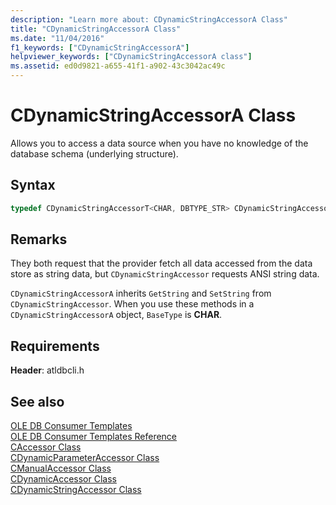 ```yaml
---
description: "Learn more about: CDynamicStringAccessorA Class"
title: "CDynamicStringAccessorA Class"
ms.date: "11/04/2016"
f1_keywords: ["CDynamicStringAccessorA"]
helpviewer_keywords: ["CDynamicStringAccessorA class"]
ms.assetid: ed0d9821-a655-41f1-a902-43c3042ac49c
---
```

# CDynamicStringAccessorA Class

Allows you to access a data source when you have no knowledge of the database schema (underlying structure).

## Syntax

```cpp
typedef CDynamicStringAccessorT<CHAR, DBTYPE_STR> CDynamicStringAccessorA;
```

## Remarks

They both request that the provider fetch all data accessed from the data store as string data, but `CDynamicStringAccessor` requests ANSI string data.

`CDynamicStringAccessorA` inherits `GetString` and `SetString` from `CDynamicStringAccessor`. When you use these methods in a `CDynamicStringAccessorA` object, `BaseType` is **CHAR**.

## Requirements

**Header**: atldbcli.h

## See also

[OLE DB Consumer Templates](../../data/oledb/ole-db-consumer-templates-cpp.md)<br/>
[OLE DB Consumer Templates Reference](../../data/oledb/ole-db-consumer-templates-reference.md)<br/>
[CAccessor Class](../../data/oledb/caccessor-class.md)<br/>
[CDynamicParameterAccessor Class](../../data/oledb/cdynamicparameteraccessor-class.md)<br/>
[CManualAccessor Class](../../data/oledb/cmanualaccessor-class.md)<br/>
[CDynamicAccessor Class](../../data/oledb/cdynamicaccessor-class.md)<br/>
[CDynamicStringAccessor Class](../../data/oledb/cdynamicstringaccessor-class.md)<br/>
